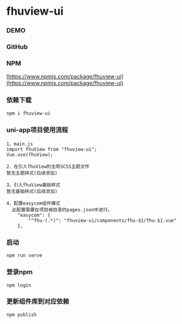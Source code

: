 # fhuview-ui

### DEMO


### GitHub


### NPM
[https://www.npmjs.com/package/fhuview-ui](https://www.npmjs.com/package/fhuview-ui)

### 依赖下载
```
npm i fhuview-ui
```

### uni-app项目使用流程
```
1、main.js
import fhuView from "fhuview-ui";
Vue.use(fhuView);

2、在引入fhuView的全局SCSS主题文件
暂无主题样式(后续添加)

3、引入fhuView基础样式
暂无基础样式(后续添加)

4、配置easycom组件模式
  此配置需要在项目根目录的pages.json中进行。
	"easycom": {
		"^fhu-(.*)": "fhuview-ui/components/fhu-$1/fhu-$1.vue"
	},
```

### 启动
```
npm run serve
```

### 登录npm
```
npm login
```

### 更新组件库到对应依赖
```
npm publish
```
